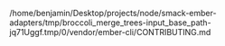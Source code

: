 /home/benjamin/Desktop/projects/node/smack-ember-adapters/tmp/broccoli_merge_trees-input_base_path-jq71Uggf.tmp/0/vendor/ember-cli/CONTRIBUTING.md